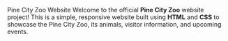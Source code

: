  Pine City Zoo Website
 Welcome to the official **Pine City Zoo** website project! This is a simple,
 responsive website built using **HTML** and **CSS** to showcase the Pine City Zoo, its animals, visitor information, and upcoming events.

